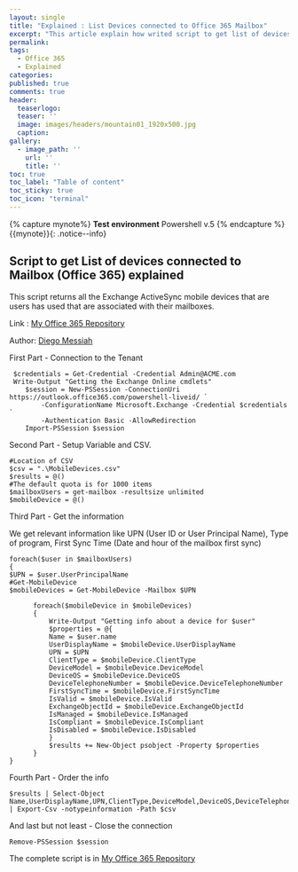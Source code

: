 ```yaml
---
layout: single
title: "Explained : List Devices connected to Office 365 Mailbox"
excerpt: "This article explain how writed script to get list of devices connected to Mailbox (Office 365)"
permalink:
tags:
  - Office 365
  - Explained  
categories:
published: true
comments: true
header:
  teaserlogo:
  teaser: ''
  image: images/headers/mountain01_1920x500.jpg
  caption:
gallery:
  - image_path: ''
    url: ''
    title: ''
toc: true
toc_label: "Table of content"
toc_sticky: true
toc_icon: "terminal"
---
```


{% capture mynote%}
**Test environment** Powershell v.5
{% endcapture %}
{{mynote}}{: .notice--info}

## Script to get List of devices connected to Mailbox (Office 365) explained

This script returns all the Exchange ActiveSync mobile devices that are users has used that are associated with their mailboxes.

Link : <a href="https://github.com/diegomessiah/Office_365/blob/master/Device_List_Mobile.ps1" target="_blank">My Office 365 Repository</a>

Author:   <a href="https://github.com/diegomessiah" target="_blank">Diego Messiah</a>

First Part - Connection to the Tenant
```
 $credentials = Get-Credential -Credential Admin@ACME.com
 Write-Output "Getting the Exchange Online cmdlets"
    $session = New-PSSession -ConnectionUri https://outlook.office365.com/powershell-liveid/ `
        -ConfigurationName Microsoft.Exchange -Credential $credentials `
        -Authentication Basic -AllowRedirection
    Import-PSSession $session
```
Second Part - Setup Variable and CSV.
```
#Location of CSV
$csv = ".\MobileDevices.csv" 
$results = @()
#The default quota is for 1000 items
$mailboxUsers = get-mailbox -resultsize unlimited
$mobileDevice = @()
```

Third Part - Get the information

We get relevant information like UPN (User ID or User Principal Name), Type of program, First Sync Time (Date and hour of the mailbox first sync)


```
foreach($user in $mailboxUsers)
{
$UPN = $user.UserPrincipalName
#Get-MobileDevice
$mobileDevices = Get-MobileDevice -Mailbox $UPN

      foreach($mobileDevice in $mobileDevices)
      {
          Write-Output "Getting info about a device for $user"
          $properties = @{
          Name = $user.name
          UserDisplayName = $mobileDevice.UserDisplayName
          UPN = $UPN
          ClientType = $mobileDevice.ClientType
          DeviceModel = $mobileDevice.DeviceModel
          DeviceOS = $mobileDevice.DeviceOS
          DeviceTelephoneNumber = $mobileDevice.DeviceTelephoneNumber
          FirstSyncTime = $mobileDevice.FirstSyncTime
          IsValid = $mobileDevice.IsValid
          ExchangeObjectId = $mobileDevice.ExchangeObjectId 
          IsManaged = $mobileDevice.IsManaged
          IsCompliant = $mobileDevice.IsCompliant
          IsDisabled = $mobileDevice.IsDisabled
          }
          $results += New-Object psobject -Property $properties
      }
}
```
Fourth Part - Order the info
```
$results | Select-Object Name,UserDisplayName,UPN,ClientType,DeviceModel,DeviceOS,DeviceTelephoneNumber,FirstSyncTime,IsValid,ExchangeObjectId,IsManaged,IsCompliant,IsDisabledName | Export-Csv -notypeinformation -Path $csv
```
And last but not least - Close the connection
```
Remove-PSSession $session
```
The complete script is in <a href="https://github.com/diegomessiah/Office_365/blob/master/Device_List_Mobile.ps1" target="_blank">My Office 365 Repository</a>
